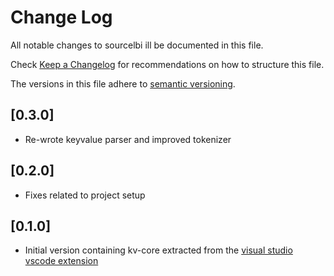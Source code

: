 # Change Log

All notable changes to sourcelbi ill be documented in this file.

Check [Keep a Changelog](http://keepachangelog.com/) for recommendations on how to structure this file.

The versions in this file adhere to [semantic versioning](https://semver.org/).

## [0.3.0]

- Re-wrote keyvalue parser and improved tokenizer

## [0.2.0]

- Fixes related to project setup

## [0.1.0]

- Initial version containing kv-core extracted from the [visual studio vscode extension](https://github.com/StefanH-AT/Source-Engine-VSCode-Extension)